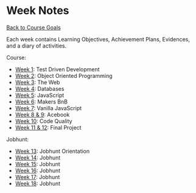 # Week Notes

[Back to Course Goals](../README.md)

Each week contains Learning Objectives, Achievement Plans, Evidences, and a diary of activities.

Course:

- [Week 1](week1.md): Test Driven Development
- [Week 2](week2.md): Object Oriented Programming
- [Week 3](week3.md): The Web
- [Week 4](week4.md): Databases
- [Week 5](week5.md): JavaScript
- [Week 6](week6.md): Makers BnB
- [Week 7](week7.md): Vanilla JavaScript
- [Week 8 & 9](week8-9.md): Acebook
- [Week 10](week10.md): Code Quality
- [Week 11 & 12](week11-12.md): Final Project

Jobhunt:

- [Week 13](week13.md): Jobhunt Orientation
- [Week 14](week14.md): Jobhunt
- [Week 15](week15.md): Jobhunt
- [Week 16](week16.md): Jobhunt
- [Week 17](week17.md): Jobhunt
- [Week 18](week18.md): Jobhunt
